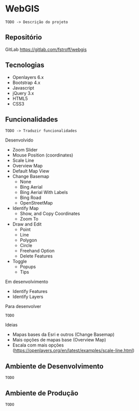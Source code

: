 # WebGIS

```TODO -> Descrição do projeto```

**Repositório**
------------------------------

GitLab
https://gitlab.com/fstroff/webgis

**Tecnologias**
------------------------------

- Openlayers 6.x
- Bootstrap 4.x
- Javascript
- jQuery 3.x
- HTML5
- CSS3

**Funcionalidades**
------------------------------

```TODO -> Traduzir funcionalidades```

Desenvolvido

- Zoom Slider
- Mouse Position (coordinates)
- Scale Line
- Overview Map
- Default Map View
- Change Basemap
    - None
    - Bing Aerial
    - Bing Aerial With Labels
    - Bing Road
    - OpenStreetMap
- Identify Map
    - Show, and Copy Coordinates
    - Zoom To
- Draw and Edit
    - Point
    - Line
    - Polygon
    - Circle
    - Freehand Option
    - Delete Features
- Toggle
    - Popups
    - Tips

Em desenvolvimento

- Identify Features
- Identify Layers

Para desenvolver

```TODO```

Ideias

- Mapas bases da Esri e outros (Change Basemap)
- Mais opções de mapas base (Overview Map)
- Escala com mais opções (https://openlayers.org/en/latest/examples/scale-line.html)

**Ambiente de Desenvolvimento**
------------------------------

```TODO```

**Ambiente de Produção**
------------------------------

```TODO```